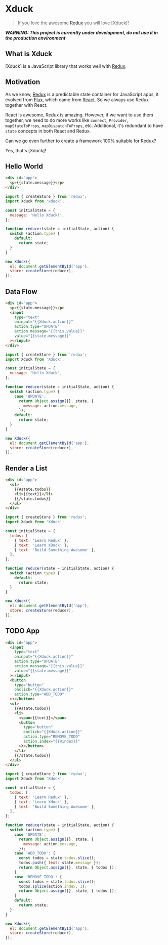 # Xduck

> If you love the awesome [Redux] you will love [Xduck]!

***WARNING: This project is currently under development, do not use it in the production environment***

## What is Xduck

[Xduck] is a JavaScript library that works well with [Redux].

## Motivation

As we know, [Redux] is a predictable state container for JavaScript apps, it evolved from [Flux], which came from [React]. So we always use Redux together with React.

React is awesome, Redux is amazing. However, if we want to use them together, we need to do more works like `connect`, `Provider`, `mapStateToProps`, `mapDispatchToProps`, etc. Additional, it's redundant to have `state` concepts in both React and Redux.

Can we go even further to create a framework 100% suitable for Redux?

Yes, that's [Xduck]!

## Hello World

```html
<div id="app">
  <p>{{state.message}}</p>
</div>
```

```js
import { createStore } from 'redux';
import Xduck from 'xduck';

const initialState = {
  message: 'Hello Xduck!',
};

function reducer(state = initialState, action) {
  switch (action.type) {
    default:
      return state;
  }
}

new Xduck({
  el: document.getElementById('app'),
  store: createStore(reducer),
});
```

## Data Flow

```html
<div id="app">
  <p>{{state.message}}</p>
  <input
    type="text"
    oninput="{{Xduck.action}}"
    action.type="UPDATE"
    action.message="{{this.value}}"
    value="{{state.message}}"
  ></input>
</div>
```

```js
import { createStore } from 'redux';
import Xduck from 'Xduck';

const initialState = {
  message: 'Hello Xduck',
};

function reducer(state = initialState, action) {
  switch (action.type) {
    case 'UPDATE':
      return Object.assign({}, state, {
        message: action.message,
      });
    default:
      return state;
  }
}

new Xduck({
  el: document.getElementById('app'),
  store: createStore(reducer),
});
```

## Render a List

```html
<div id="app">
  <ul>
    {{#state.todos}}
    <li>{{text}}</li>
    {{/state.todos}}
  </ul>
</div>
```

```js
import { createStore } from 'redux';
import Xduck from 'Xduck';

const initialState = {
  todos: [
    { text: 'Learn Redux' },
    { text: 'Learn XDuck' },
    { text: 'Build Something Awesome' },
  ],
};

function reducer(state = initialState, action) {
  switch (action.type) {
    default:
      return state;
  }
}

new Xduck({
  el: document.getElementById('app'),
  store: createStore(reducer),
});
```

## TODO App

```html
<div id="app">
  <input
    type="text"
    oninput="{{Xduck.action}}"
    action.type="UPDATE"
    action.message="{{this.value}}"
    value="{{state.message}}"
  ></input>
  <button
    type="button"
    onclick="{{Xduck.action}}"
    action.type="ADD_TODO"
  >+</button>
  <ul>
    {{#state.todos}}
    <li>
      <span>{{text}}</span>
      <button
        type="button"
        onclick="{{Xduck.action}}"
        action.type="REMOVE_TODO"
        action.index="{{@index}}"
      >X</button>
    </li>
    {{/state.todos}}
  </ul>
</div>
```

```js
import { createStore } from 'redux';
import Xduck from 'Xduck';

const initialState = {
  todos: [
    { text: 'Learn Redux' },
    { text: 'Learn Xduck' },
    { text: 'Build Something Awesome' },
  ],
};

function reducer(state = initialState, action) {
  switch (action.type) {
    case 'UPDATE':
      return Object.assign({}, state, {
        message: action.message,
      });
    case 'ADD_TODO': {
      const todos = state.todos.slice();
      todos.push({ text: state.message });
      return Object.assign({}, state, { todos });
    }
    case 'REMOVE_TODO': {
      const todos = state.todos.slice();
      todos.splice(action.index, 1);
      return Object.assign({}, state, { todos });
    }
    default:
      return state;
  }
}

new Xduck({
  el: document.getElementById('app'),
  store: createStore(reducer),
});
```

[Redux]: http://redux.js.org/
[React]: https://facebook.github.io/react/index.html
[Flux]: https://facebook.github.io/flux/
